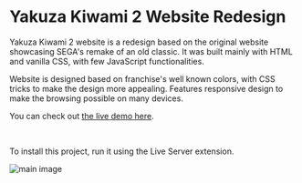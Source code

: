 # Yakuza Kiwami 2 Website Redesign

Yakuza Kiwami 2 website is a redesign based on the original website showcasing SEGA's remake of an old classic. It was built mainly with HTML and vanilla CSS, with few JavaScript functionalities.

Website is designed based on franchise's well known colors, with CSS tricks to make the design more appealing. Features responsive design to make the browsing possible on many devices.

You can check out [the live demo here](https://davidmaksic.github.io/Yakuza-site/).

<br>

To install this project, run it using the Live Server extension.

![main image](https://davidmaksic.vercel.app/assets/yakuza-entire-page-CJkk6MG4.webp)
